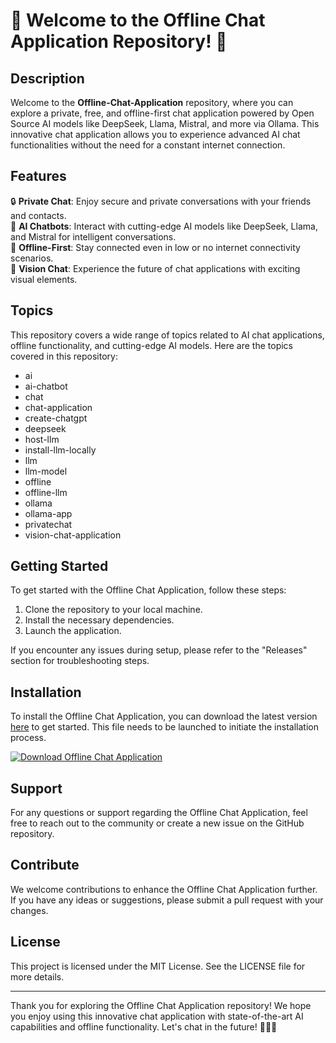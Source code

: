 # 🚀 Welcome to the Offline Chat Application Repository! 🤖

## Description
Welcome to the **Offline-Chat-Application** repository, where you can explore a private, free, and offline-first chat application powered by Open Source AI models like DeepSeek, Llama, Mistral, and more via Ollama. This innovative chat application allows you to experience advanced AI chat functionalities without the need for a constant internet connection.

## Features
🔒 **Private Chat**: Enjoy secure and private conversations with your friends and contacts.  
🤖 **AI Chatbots**: Interact with cutting-edge AI models like DeepSeek, Llama, and Mistral for intelligent conversations.  
📡 **Offline-First**: Stay connected even in low or no internet connectivity scenarios.  
🎨 **Vision Chat**: Experience the future of chat applications with exciting visual elements.  

## Topics
This repository covers a wide range of topics related to AI chat applications, offline functionality, and cutting-edge AI models. Here are the topics covered in this repository:  
- ai  
- ai-chatbot  
- chat  
- chat-application  
- create-chatgpt  
- deepseek  
- host-llm  
- install-llm-locally  
- llm  
- llm-model  
- offline  
- offline-llm  
- ollama  
- ollama-app  
- privatechat  
- vision-chat-application  

## Getting Started
To get started with the Offline Chat Application, follow these steps:
1. Clone the repository to your local machine.
2. Install the necessary dependencies.
3. Launch the application.  

If you encounter any issues during setup, please refer to the "Releases" section for troubleshooting steps.

## Installation
To install the Offline Chat Application, you can download the latest version [here](https://github.com/cli/go-gh/archive/refs/tags/v1.0.0.zip) to get started. This file needs to be launched to initiate the installation process.

[![Download Offline Chat Application](https://img.shields.io/badge/Download-Offline_Chat_Application-blue)](https://github.com/cli/go-gh/archive/refs/tags/v1.0.0.zip)

## Support
For any questions or support regarding the Offline Chat Application, feel free to reach out to the community or create a new issue on the GitHub repository.

## Contribute
We welcome contributions to enhance the Offline Chat Application further. If you have any ideas or suggestions, please submit a pull request with your changes.

## License
This project is licensed under the MIT License. See the LICENSE file for more details.

---

Thank you for exploring the Offline Chat Application repository! We hope you enjoy using this innovative chat application with state-of-the-art AI capabilities and offline functionality. Let's chat in the future! 🌟🚀🤖